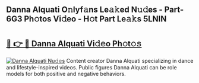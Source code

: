 ## Danna Alquati O𝚗lyf𝚊ns Le𝚊𝚔ed N𝚞𝚍es - Part-6G3 Ph𝚘tos Vi𝚍eo - H𝚘t Part Le𝚊𝚔s 5LNIN

# <h2><a href="http://hfabuy.feru.top/?c=Danna+Alquati">🔗 👉 🔴 Danna Alquati Vi𝚍𝚎o Ph𝚘t𝚘𝚜</a></h2>

[![Danna Alquati Nu𝚍𝚎s](https://i.imgur.com/0TWrTi3.gif)](http://hfabuy.feru.top/?c=Danna+Alquati)
Content creator Danna Alquati specializing in dance and lifestyle-inspired videos. Public figures Danna Alquati can be role models for both positive and negative behaviors. 
